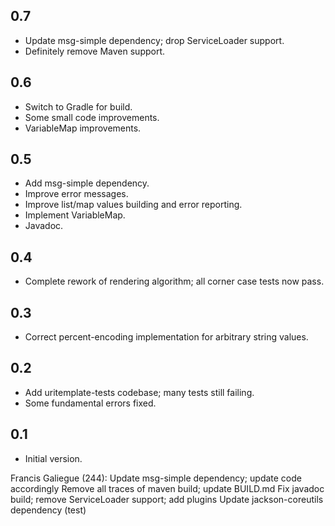 ## 0.7

* Update msg-simple dependency; drop ServiceLoader support.
* Definitely remove Maven support.

## 0.6

* Switch to Gradle for build.
* Some small code improvements.
* VariableMap improvements.

## 0.5

* Add msg-simple dependency.
* Improve error messages.
* Improve list/map values building and error reporting.
* Implement VariableMap.
* Javadoc.

## 0.4

* Complete rework of rendering algorithm; all corner case tests now pass.

## 0.3

* Correct percent-encoding implementation for arbitrary string values.

## 0.2

* Add uritemplate-tests codebase; many tests still failing.
* Some fundamental errors fixed.

## 0.1

* Initial version.

Francis Galiegue (244):
      Update msg-simple dependency; update code accordingly
      Remove all traces of maven build; update BUILD.md
      Fix javadoc build; remove ServiceLoader support; add plugins
      Update jackson-coreutils dependency (test)

